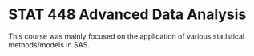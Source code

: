 # STAT 448 Advanced Data Analysis

This course was mainly focused on the application of various statistical methods/models in SAS.
